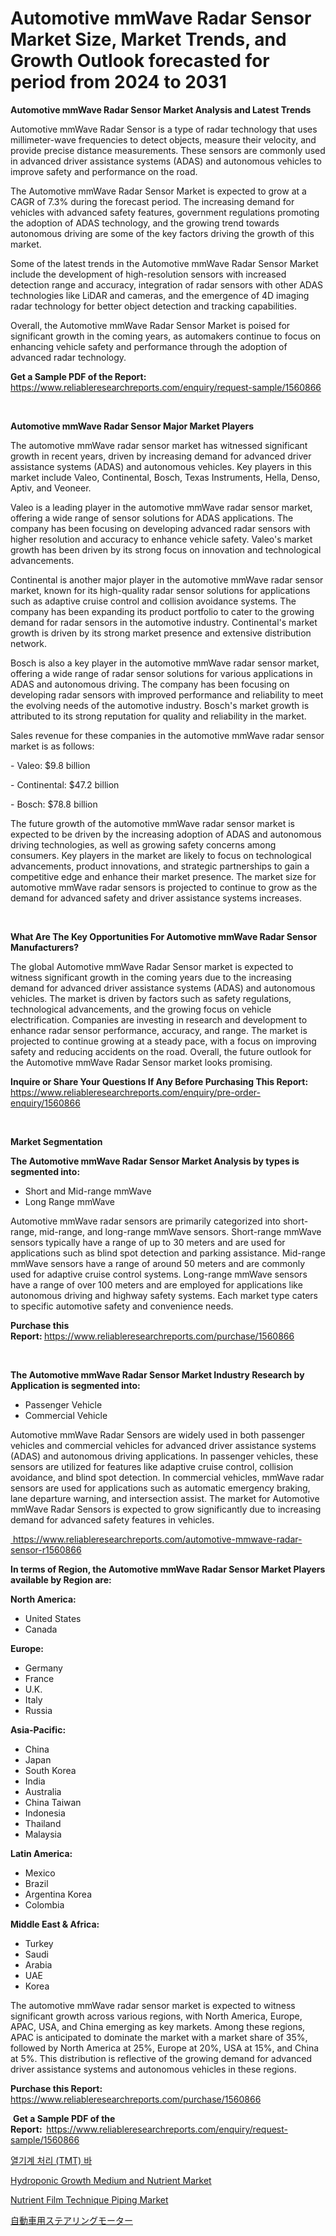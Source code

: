 <p><h1>Automotive mmWave Radar Sensor Market Size, Market Trends, and Growth Outlook forecasted for period from 2024 to 2031</h1></p><p><strong>Automotive mmWave Radar Sensor Market Analysis and Latest Trends</strong></p>
<p><p>Automotive mmWave Radar Sensor is a type of radar technology that uses millimeter-wave frequencies to detect objects, measure their velocity, and provide precise distance measurements. These sensors are commonly used in advanced driver assistance systems (ADAS) and autonomous vehicles to improve safety and performance on the road.</p><p>The Automotive mmWave Radar Sensor Market is expected to grow at a CAGR of 7.3% during the forecast period. The increasing demand for vehicles with advanced safety features, government regulations promoting the adoption of ADAS technology, and the growing trend towards autonomous driving are some of the key factors driving the growth of this market. </p><p>Some of the latest trends in the Automotive mmWave Radar Sensor Market include the development of high-resolution sensors with increased detection range and accuracy, integration of radar sensors with other ADAS technologies like LiDAR and cameras, and the emergence of 4D imaging radar technology for better object detection and tracking capabilities.</p><p>Overall, the Automotive mmWave Radar Sensor Market is poised for significant growth in the coming years, as automakers continue to focus on enhancing vehicle safety and performance through the adoption of advanced radar technology.</p></p>
<p><strong>Get a Sample PDF of the Report:&nbsp;</strong> <a href="https://www.reliableresearchreports.com/enquiry/request-sample/1560866">https://www.reliableresearchreports.com/enquiry/request-sample/1560866</a></p>
<p>&nbsp;</p>
<p><strong>Automotive mmWave Radar Sensor Major Market Players</strong></p>
<p><p>The automotive mmWave radar sensor market has witnessed significant growth in recent years, driven by increasing demand for advanced driver assistance systems (ADAS) and autonomous vehicles. Key players in this market include Valeo, Continental, Bosch, Texas Instruments, Hella, Denso, Aptiv, and Veoneer.</p><p>Valeo is a leading player in the automotive mmWave radar sensor market, offering a wide range of sensor solutions for ADAS applications. The company has been focusing on developing advanced radar sensors with higher resolution and accuracy to enhance vehicle safety. Valeo's market growth has been driven by its strong focus on innovation and technological advancements.</p><p>Continental is another major player in the automotive mmWave radar sensor market, known for its high-quality radar sensor solutions for applications such as adaptive cruise control and collision avoidance systems. The company has been expanding its product portfolio to cater to the growing demand for radar sensors in the automotive industry. Continental's market growth is driven by its strong market presence and extensive distribution network.</p><p>Bosch is also a key player in the automotive mmWave radar sensor market, offering a wide range of radar sensor solutions for various applications in ADAS and autonomous driving. The company has been focusing on developing radar sensors with improved performance and reliability to meet the evolving needs of the automotive industry. Bosch's market growth is attributed to its strong reputation for quality and reliability in the market.</p><p>Sales revenue for these companies in the automotive mmWave radar sensor market is as follows:</p><p>- Valeo: $9.8 billion</p><p>- Continental: $47.2 billion</p><p>- Bosch: $78.8 billion</p><p>The future growth of the automotive mmWave radar sensor market is expected to be driven by the increasing adoption of ADAS and autonomous driving technologies, as well as growing safety concerns among consumers. Key players in the market are likely to focus on technological advancements, product innovations, and strategic partnerships to gain a competitive edge and enhance their market presence. The market size for automotive mmWave radar sensors is projected to continue to grow as the demand for advanced safety and driver assistance systems increases.</p></p>
<p>&nbsp;</p>
<p><strong>What Are The Key Opportunities For Automotive mmWave Radar Sensor Manufacturers?</strong></p>
<p><p>The global Automotive mmWave Radar Sensor market is expected to witness significant growth in the coming years due to the increasing demand for advanced driver assistance systems (ADAS) and autonomous vehicles. The market is driven by factors such as safety regulations, technological advancements, and the growing focus on vehicle electrification. Companies are investing in research and development to enhance radar sensor performance, accuracy, and range. The market is projected to continue growing at a steady pace, with a focus on improving safety and reducing accidents on the road. Overall, the future outlook for the Automotive mmWave Radar Sensor market looks promising.</p></p>
<p><strong>Inquire or Share Your Questions If Any Before Purchasing This Report:</strong> <a href="https://www.reliableresearchreports.com/enquiry/pre-order-enquiry/1560866">https://www.reliableresearchreports.com/enquiry/pre-order-enquiry/1560866</a></p>
<p>&nbsp;</p>
<p><strong>Market Segmentation</strong></p>
<p><strong>The Automotive mmWave Radar Sensor Market Analysis by types is segmented into:</strong></p>
<p><ul><li>Short and Mid-range mmWave</li><li>Long Range mmWave</li></ul></p>
<p><p>Automotive mmWave radar sensors are primarily categorized into short-range, mid-range, and long-range mmWave sensors. Short-range mmWave sensors typically have a range of up to 30 meters and are used for applications such as blind spot detection and parking assistance. Mid-range mmWave sensors have a range of around 50 meters and are commonly used for adaptive cruise control systems. Long-range mmWave sensors have a range of over 100 meters and are employed for applications like autonomous driving and highway safety systems. Each market type caters to specific automotive safety and convenience needs.</p></p>
<p><strong>Purchase this Report:&nbsp;</strong><a href="https://www.reliableresearchreports.com/purchase/1560866">https://www.reliableresearchreports.com/purchase/1560866</a></p>
<p>&nbsp;</p>
<p><strong>The Automotive mmWave Radar Sensor Market Industry Research by Application is segmented into:</strong></p>
<p><ul><li>Passenger Vehicle</li><li>Commercial Vehicle</li></ul></p>
<p><p>Automotive mmWave Radar Sensors are widely used in both passenger vehicles and commercial vehicles for advanced driver assistance systems (ADAS) and autonomous driving applications. In passenger vehicles, these sensors are utilized for features like adaptive cruise control, collision avoidance, and blind spot detection. In commercial vehicles, mmWave radar sensors are used for applications such as automatic emergency braking, lane departure warning, and intersection assist. The market for Automotive mmWave Radar Sensors is expected to grow significantly due to increasing demand for advanced safety features in vehicles.</p></p>
<p><a href="https://www.reliableresearchreports.com/automotive-mmwave-radar-sensor-r1560866">&nbsp;https://www.reliableresearchreports.com/automotive-mmwave-radar-sensor-r1560866</a></p>
<p><strong>In terms of Region, the Automotive mmWave Radar Sensor Market Players available by Region are:</strong></p>
<p>
    <p> <strong> North America: </strong>
        <ul>
            <li>United States</li>
            <li>Canada</li>
        </ul>
        </p> 
    <p> <strong> Europe: </strong>
        <ul>
            <li>Germany</li>
            <li>France</li>
            <li>U.K.</li>
            <li>Italy</li>
            <li>Russia</li>
        </ul>
        </p> 
    <p> <strong> Asia-Pacific: </strong>
        <ul>
            <li>China</li>
            <li>Japan</li>
            <li>South Korea</li>
            <li>India</li>
            <li>Australia</li>
            <li>China Taiwan</li>
            <li>Indonesia</li>
            <li>Thailand</li>
            <li>Malaysia</li>
        </ul>
        </p> 
    <p> <strong> Latin America: </strong>
        <ul>
            <li>Mexico</li>
            <li>Brazil</li>
            <li>Argentina Korea</li>
            <li>Colombia</li>
        </ul>
        </p> 
    <p> <strong> Middle East & Africa: </strong>
        <ul>
            <li>Turkey</li>
            <li>Saudi</li>
            <li>Arabia</li>
            <li>UAE</li>
            <li>Korea</li>
        </ul>
    </p>
    </p>
<p><p>The automotive mmWave radar sensor market is expected to witness significant growth across various regions, with North America, Europe, APAC, USA, and China emerging as key markets. Among these regions, APAC is anticipated to dominate the market with a market share of 35%, followed by North America at 25%, Europe at 20%, USA at 15%, and China at 5%. This distribution is reflective of the growing demand for advanced driver assistance systems and autonomous vehicles in these regions.</p></p>
<p><strong>Purchase this Report: </strong><a href="https://www.reliableresearchreports.com/purchase/1560866">https://www.reliableresearchreports.com/purchase/1560866</a></p>
<p>&nbsp;<strong>Get a Sample PDF of the Report:&nbsp;&nbsp;</strong><a href="https://www.reliableresearchreports.com/enquiry/request-sample/1560866">https://www.reliableresearchreports.com/enquiry/request-sample/1560866</a></p>
<p><strong></strong></p>
<p><p><a href="https://github.com/DavidRobb19/Market-Research-Report-List-1/blob/main/8391939114571.md">열기계 처리 (TMT) 바</a></p><p><a href="https://github.com/gikababa4/Market-Research-Report-List-1/blob/main/hydroponic-growth-medium-and-nutrient-market.md">Hydroponic Growth Medium and Nutrient Market</a></p><p><a href="https://github.com/muhammadasraf467/Market-Research-Report-List-1/blob/main/nutrient-film-technique-piping-market.md">Nutrient Film Technique Piping Market</a></p><p><a href="https://github.com/MacyOrn/Market-Research-Report-List-1/blob/main/7179644127576.md">自動車用ステアリングモーター</a></p></p>